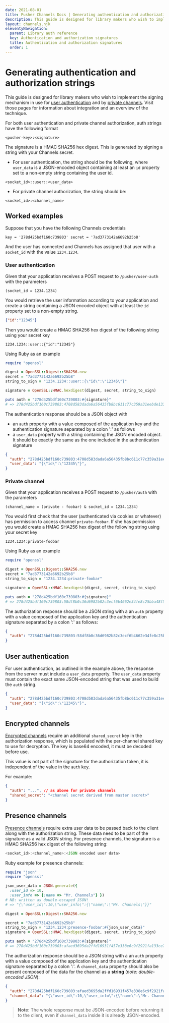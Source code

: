 ```yaml
---
date: 2021-08-01
title: Pusher Channels Docs | Generating authentication and authorization strings
description: This guide is designed for library makers who wish to implement the signing mechanism in use for user authentication and by private channels.
layout: channels.njk
eleventyNavigation:
  parent: Library auth reference
  key: Authentication and authorization signatures
  title: Authentication and authorization signatures
  order: 1
---
```


# Generating authentication and authorization strings

This guide is designed for library makers who wish to implement the signing mechanism in use for [user authentication](/docs/channels/using_channels/user-authentitcation) and by [private channels](/docs/channels/using_channels/private-channels). Visit those pages for information about integration and an overview of the technique.

For both user authentication and private channel authorization, auth strings have the following format

```
<pusher-key>:<signature>
```

The signature is a HMAC SHA256 hex digest. This is generated by signing a string with your Channels secret.

- For user authentication, the string should be the following, where `user_data` is a JSON-encoded object containing at least an `id` property set to a non-empty string containing the user id.

```
<socket_id>::user::<user_data>
```

- For private channel authorization, the string should be:

```
<socket_id>:<channel_name>
```

## Worked examples

Suppose that you have the following Channels credentials

```
key = '278d425bdf160c739803' secret = '7ad3773142a6692b25b8'
```

And the user has connected and Channels has assigned that user with a `socket_id` with the value `1234.1234`.

### User authentication

Given that your application receives a POST request to `/pusher/user-auth` with the parameters

```
(socket_id = 1234.1234)
```

You would retrieve the user information according to your application and create a string containing a JSON encoded object with at least the `id` property set to a non-empty string.

```json
{"id":"12345"}
```

Then you would create a HMAC SHA256 hex digest of the following string using your secret key

```
1234.1234::user::{"id":"12345"}
```

Using Ruby as an example

```rb
require "openssl"

digest = OpenSSL::Digest::SHA256.new
secret = "7ad3773142a6692b25b8"
string_to_sign = "1234.1234::user::{\"id\":\"12345\"}"

signature = OpenSSL::HMAC.hexdigest(digest, secret, string_to_sign)

puts auth = "278d425bdf160c739803:#{signature}"
# => 278d425bdf160c739803:4708d583dada6a56435fb8bc611c77c359a31eebde13337c16ab43aa6de336ba
```

The authentication response should be a JSON object with
- an `auth` property with a value composed of the application key and the authentication signature separated by a colon ':' as follows
- a `user_data` property with a string containing the JSON encoded object. It should be exactly the same as the one included in the authentication signature

```json
{
  "auth": "278d425bdf160c739803:4708d583dada6a56435fb8bc611c77c359a31eebde13337c16ab43aa6de336ba",
  "user_data": "{\"id\":\"12345\"}",
}
```

### Private channel

Given that your application receives a POST request to `/pusher/auth` with the parameters

```
(channel_name = (private - foobar) & socket_id = 1234.1234)
```

You would first check that the user (authenticated via cookies or whatever) has permission to access channel `private-foobar`. If she has permission you would create a HMAC SHA256 hex digest of the following string using your secret key

```
1234.1234:private-foobar
```

Using Ruby as an example

```rb
require "openssl"

digest = OpenSSL::Digest::SHA256.new
secret = "7ad3773142a6692b25b8"
string_to_sign = "1234.1234:private-foobar"

signature = OpenSSL::HMAC.hexdigest(digest, secret, string_to_sign)

puts auth = "278d425bdf160c739803:#{signature}"
# => 278d425bdf160c739803:58df8b0c36d6982b82c3ecf6b4662e34fe8c25bba48f5369f135bf843651c3a4
```

The authorization response should be a JSON string with a an `auth` property with a value composed of the application key and the authentication signature separated by a colon ':' as follows:

```json
{
  "auth": "278d425bdf160c739803:58df8b0c36d6982b82c3ecf6b4662e34fe8c25bba48f5369f135bf843651c3a4"
}
```

## User authentication

For user authentication, as outlined in the example above, the response from the server must include a `user_data` property. The `user_data` property must contain the exact same JSON-encoded string that was used to build the `auth` string.

```json
{
  "auth": "278d425bdf160c739803:4708d583dada6a56435fb8bc611c77c359a31eebde13337c16ab43aa6de336ba",
  "user_data": "{\"id\":\"12345\"}",
}
```

## Encrypted channels

[Encrypted channels](/docs/channels/using_channels/encrypted-channels) require an additional `shared_secret` key in the authorization response, which is populated with the per-channel shared key to use for decryption. The key is base64 encoded, it must be decoded before use.

This value is not part of the signature for the authorization token, it is independent of the value in the `auth` key.

For example:

```json
{
  "auth": "...", // as above for private channels
  "shared_secret": "<channel secret derived from master secret>"
}
```

## Presence channels

[Presence channels](/docs/channels/using_channels/presence-channels) require extra user data to be passed back to the client along with the authorization string. These data need to be part of the signature as a valid JSON string. For presence channels, the signature is a HMAC SHA256 hex digest of the following string:

```js
<socket_id>:<channel_name>:<JSON encoded user data>
```

Ruby example for presence channels:

```rb
require "json"
require "openssl"

json_user_data = JSON.generate({
  :user_id => 10,
  :user_info => {:name => "Mr. Channels"} })
# NB: written as double-escaped JSON!
# => "{\"user_id\":10,\"user_info\":{\"name\":\"Mr. Channels\"}}"

digest = OpenSSL::Digest::SHA256.new

secret = "7ad3773142a6692b25b8"
string_to_sign = "1234.1234:presence-foobar:#{json_user_data}"
signature = OpenSSL::HMAC.hexdigest(digest, secret, string_to_sign)

puts auth = "278d425bdf160c739803:#{signature}"
# => 278d425bdf160c739803:afaed3695da2ffd16931f457e338e6c9f2921fa133ce7dac49f529792be6304c
```

The authorization response should be a JSON string with a an `auth` property with a value composed of the application key and the authentication signature separated by a colon ':'. A `channel_data` property should also be present composed of the data for the channel as a **string** (_note: double-encoded JSON_):

```json
{
  "auth": "278d425bdf160c739803:afaed3695da2ffd16931f457e338e6c9f2921fa133ce7dac49f529792be6304c",
  "channel_data": "{\"user_id\":10,\"user_info\":{\"name\":\"Mr. Channels\"}}"
}
```

> **Note:** The whole response must be JSON-encoded before returning it to the client, even if `channel_data` inside it is already JSON-encoded.
